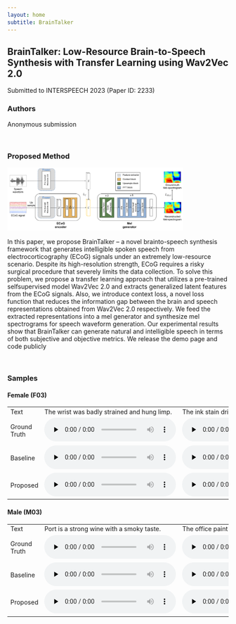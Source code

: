 ```yaml
---
layout: home
subtitle: BrainTalker
---
```


<h2> BrainTalker: Low-Resource Brain-to-Speech Synthesis with Transfer Learning using Wav2Vec 2.0
</h2>

Submitted to INTERSPEECH 2023 (Paper ID: 2233)

<h3>Authors
</h3>

Anonymous submission

<br />

<h3>Proposed Method</h3>
<img src="./assets/img/proposed.png" width="400">

In this paper, we propose BrainTalker – a novel brainto-speech synthesis framework that generates intelligible spoken speech from electrocorticography (ECoG) signals under an
extremely low-resource scenario. Despite its high-resolution
strength, ECoG requires a risky surgical procedure that severely
limits the data collection. To solve this problem, we propose
a transfer learning approach that utilizes a pre-trained selfsupervised model Wav2Vec 2.0 and extracts generalized latent
features from the ECoG signals. Also, we introduce context
loss, a novel loss function that reduces the information gap
between the brain and speech representations obtained from
Wav2Vec 2.0 respectively. We feed the extracted representations into a mel generator and synthesize mel spectrograms for
speech waveform generation. Our experimental results show
that BrainTalker can generate natural and intelligible speech in
terms of both subjective and objective metrics. We release the
demo page and code publicly

<br />

<h3>Samples
</h3>

 <h4>Female (F03)</h4>

<table style="margin-left: auto; margin-right: auto;">
    <tr>
        <td>
        	Text
        </td>
        <td class="text">
            The wrist was badly strained and hung limp. 
        </td>
        <td class="text">
            The ink stain dried on the finished page.
        </td>
        <td class="text">
            The young kid jumped the rusty gate.
        </td>
        <td class="text">
            This plank was made for walking on.
        </td>
    </tr>
    <tr>
        <td class="first-col">Ground Truth</td>
        <td><audio controls="" preload="none"><source src="./assets/Samples_demo/F03/F03_B01_S36_R02_N_target.wav"></audio></td>
        <td><audio controls="" preload="none"><source src="./assets/Samples_demo/F03/F03_B02_S13_R02_N_target.wav"></audio></td>
        <td><audio controls="" preload="none"><source src="./assets/Samples_demo/F03/F03_B03_S21_R02_N_target.wav"></audio></td>
        <td><audio controls="" preload="none"><source src="./assets/Samples_demo/F03/F03_B07_S07_R01_N_target.wav"></audio></td>
    </tr>
    <tr>
        <td class="first-col">Baseline</td>
        <td><audio controls="" preload="none"><source src="./assets/Samples_demo/F03/baseline/F03_B01_S36_R02_N.wav"></audio></td>
        <td><audio controls="" preload="none"><source src="./assets/Samples_demo/F03/baseline/F03_B02_S13_R02_N.wav"></audio></td>
        <td><audio controls="" preload="none"><source src="./assets/Samples_demo/F03/baseline/F03_B03_S21_R02_N.wav"></audio></td>
        <td><audio controls="" preload="none"><source src="./assets/Samples_demo/F03/baseline/F03_B07_S07_R01_N.wav"></audio></td>
    </tr>
    <tr>
        <td class="first-col">Proposed</td>
        <td><audio controls="" preload="none"><source src="./assets/Samples_demo/F03/F03_B01_S36_R02_N.wav"></audio></td>
        <td><audio controls="" preload="none"><source src="./assets/Samples_demo/F03/F03_B02_S13_R02_N.wav"></audio></td>
        <td><audio controls="" preload="none"><source src="./assets/Samples_demo/F03/F03_B03_S21_R02_N.wav"></audio></td>
        <td><audio controls="" preload="none"><source src="./assets/Samples_demo/F03/F03_B07_S07_R01_N.wav"></audio></td>
    </tr>
</table>


 <h4>Male (M03)</h4>

<table style="margin-left: auto; margin-right: auto;">
    <tr>
        <td>
        	Text
        </td>
        <td class="text">
            Port is a strong wine with a smoky taste.
        </td>
        <td class="text">
            The office paint was a dull, sad tan.
        </td>
        <td class="text">
            They felt gay when the ship arrived in port.
        </td>
        <td class="text">
            Once we stood beside the shore.
        </td>
    </tr>
    <tr>
        <td class="first-col">Ground Truth</td>
        <td><audio controls="" preload="none"><source src="./assets/Samples_demo/M03/M03_B03_S20_R02_N_target.wav"></audio></td>
        <td><audio controls="" preload="none"><source src="./assets/Samples_demo/M03/M03_B03_S47_R01_N_target.wav"></audio></td>
        <td><audio controls="" preload="none"><source src="./assets/Samples_demo/M03/M03_B03_S59_R01_N_target.wav"></audio></td>
        <td><audio controls="" preload="none"><source src="./assets/Samples_demo/M03/M03_B07_S53_R01_N_target.wav"></audio></td>
    </tr>
    <tr>
        <td class="first-col">Baseline</td>
        <td><audio controls="" preload="none"><source src="./assets/Samples_demo/M03/baseline/M03_B03_S20_R02_N.wav"></audio></td>
        <td><audio controls="" preload="none"><source src="./assets/Samples_demo/M03/baseline/M03_B03_S47_R01_N.wav"></audio></td>
        <td><audio controls="" preload="none"><source src="./assets/Samples_demo/M03/baseline/M03_B03_S59_R01_N.wav"></audio></td>
        <td><audio controls="" preload="none"><source src="./assets/Samples_demo/M03/baseline/M03_B07_S53_R01_N.wav"></audio></td>
    </tr>
    <tr>
        <td class="first-col">Proposed</td>
        <td><audio controls="" preload="none"><source src="./assets/Samples_demo/M03/M03_B03_S20_R02_N.wav"></audio></td>
        <td><audio controls="" preload="none"><source src="./assets/Samples_demo/M03/M03_B03_S47_R01_N.wav"></audio></td>
        <td><audio controls="" preload="none"><source src="./assets/Samples_demo/M03/M03_B03_S59_R01_N.wav"></audio></td>
        <td><audio controls="" preload="none"><source src="./assets/Samples_demo/M03/M03_B07_S53_R01_N.wav"></audio></td>
    </tr>
</table>

<br />